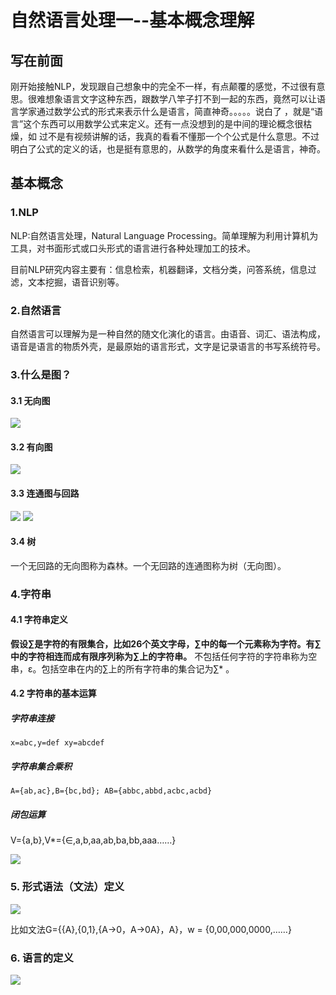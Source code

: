 # 自然语言处理一--基本概念理解
## 写在前面
刚开始接触NLP，发现跟自己想象中的完全不一样，有点颠覆的感觉，不过很有意思。很难想象语言文字这种东西，跟数学八竿子打不到一起的东西，竟然可以让语
言学家通过数学公式的形式来表示什么是语言，简直神奇。。。。。说白了 ，就是“语言”这个东西可以用数学公式来定义。还有一点没想到的是中间的理论概念很枯燥，如
过不是有视频讲解的话，我真的看看不懂那一个个公式是什么意思。不过明白了公式的定义的话，也是挺有意思的，从数学的角度来看什么是语言，神奇。
## 基本概念
### 1.NLP
NLP:自然语言处理，Natural Language Processing。简单理解为利用计算机为工具，对书面形式或口头形式的语言进行各种处理加工的技术。

目前NLP研究内容主要有：信息检索，机器翻译，文档分类，问答系统，信息过滤，文本挖掘，语音识别等。

### 2.自然语言
自然语言可以理解为是一种自然的随文化演化的语言。由语音、词汇、语法构成，语音是语言的物质外壳，是最原始的语言形式，文字是记录语言的书写系统符号。

### 3.什么是图？
####  3.1 无向图
![](https://github.com/daacheng/pythonForMachineLearning/blob/master/pic/wxt.jpg?raw=true)
#### 3.2 有向图
![](https://github.com/daacheng/pythonForMachineLearning/blob/master/pic/yxt.jpg?raw=true)
#### 3.3 连通图与回路
![](https://github.com/daacheng/pythonForMachineLearning/blob/master/pic/ltt.jpg?raw=true)
![](https://github.com/daacheng/pythonForMachineLearning/blob/master/pic/hl.jpg?raw=true)
#### 3.4 树
一个无回路的无向图称为森林。一个无回路的连通图称为树（无向图）。
### 4.字符串
#### 4.1 字符串定义
**假设∑是字符的有限集合，比如26个英文字母，∑中的每一个元素称为字符。有∑中的字符相连而成有限序列称为∑上的字符串。**
不包括任何字符的字符串称为空串，ε。包括空串在内的∑上的所有字符串的集合记为∑\* 。
#### 4.2 字符串的基本运算
##### 字符串连接

    x=abc,y=def xy=abcdef
##### 字符串集合乘积

    A={ab,ac},B={bc,bd}; AB={abbc,abbd,acbc,acbd}
##### 闭包运算
V={a,b},V*={∈,a,b,aa,ab,ba,bb,aaa……}

![](https://github.com/daacheng/pythonForMachineLearning/blob/master/pic/bibao.png)

### 5. 形式语法（文法）定义
![](https://github.com/daacheng/pythonForMachineLearning/blob/master/pic/wenfa.png)

比如文法G={{A},{0,1},{A→0，A→0A}，A}，w = {0,00,000,0000,……}
### 6. 语言的定义
![](https://github.com/daacheng/pythonForMachineLearning/blob/master/pic/yuy.png)
